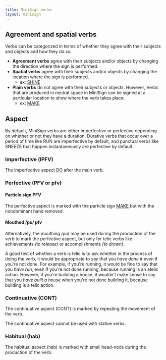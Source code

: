 ```yaml
---
title: MiniSign verbs
layout: minisign
---
```


## Agreement and spatial verbs
Verbs can be categorized in terms of whether they agree with their subjects and objects and how they do so.

* **Agreement verbs** agree with their subjects and/or objects by changing the direction where the sign is performed.
* **Spatial verbs** agree with their subjects and/or objects by changing the location where the sign is performed.
  * ex: [<small-caps>SHINE</small-caps>](/minisign/dictionary#shine)
* **Plain verbs** do not agree with their subjects or objects. However, Verbs that are produced in neutral space in MiniSign can be signed at a particular location to show where the verb takes place.
  * ex: [<small-caps>MAKE</small-caps>](/minisign/dictionary#make)

## Aspect
By default, MiniSign verbs are either imperfective or perfective depending on whether or not they have a duration. Durative verbs that occur over a period of time like RUN are imperfective by default, and punctual verbs like SNEEZE that happen instantaneously are perfective by default.

### Imperfective (<small-caps>IPFV</small-caps>)
The imperfective aspect [<small-caps>DO</small-caps>](/minisign/dictionary#do) after the main verb.

### Perfective (<small-caps>PFV</small-caps> or pfv)
#### Particle sign <small-caps>PFV</small-caps>
The perfective aspect is marked with the particle sign [<small-caps>MAKE</small-caps>](/minisign/dictionary#make) but with the nondominant hand removed.

#### Mouthed /pu/ pfv
Alternatively, the mouthing /pu/ may be used during the production of the verb to mark the perfective aspect, but only for telic verbs like achievements <i>(to release)</i> or accomplishments <i>(to drown)</i>.

A good test of whether a verb is telic is to ask whether in the process of doing the verb, it would be appropriate to say that you *have done it* even if you're not done. For example, if you're running, it would be fine to say that you *have run*, even if you're not done running, because running is an atelic action. However, if you're building a house, it wouldn't make sense to say that you *have built a house* when you're not done building it, because building is a telic action.

### Continuative (<small-caps>CONT</small-caps>)
The continuative aspect (<small-caps>CONT</small-caps>) is marked by repeating the movement of the verb.

The continuative aspect cannot be used with stative verbs.

### Habitual (hab)
The habitual aspect (hab) is marked with small head-nods during the production of the verb.